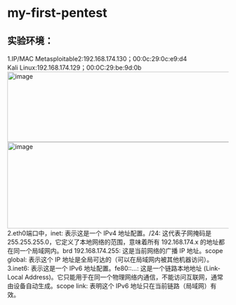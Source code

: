 # my-first-pentest
## 实验环境：
1.IP/MAC
Metasploitable2:192.168.174.130；00:0c:29:0c:e9:d4  
Kali Linux:192.168.174.129；00:0C:29:be:9d:0b  
<img width="600" height="160" alt="image" src="https://github.com/user-attachments/assets/7e4115b6-46e4-41a9-9d05-c3c1878763a8" />
<img width="795" height="197" alt="image" src="https://github.com/user-attachments/assets/c05fcb3b-739b-45e2-af64-d9eb5e3cb1b4" />
2.eth0端口中，inet: 表示这是一个 IPv4 地址配置。/24: 这代表子网掩码是 255.255.255.0，它定义了本地网络的范围，意味着所有 192.168.174.x 的地址都在同一个局域网内。brd 192.168.174.255: 这是当前网络的广播 IP 地址。scope global: 表示这个 IP 地址是全局可达的（可以在局域网内被其他机器访问）。  
3.inet6: 表示这是一个 IPv6 地址配置。fe80::...: 这是一个链路本地地址 (Link-Local Address)。它只能用于在同一个物理网络内通信，不能访问互联网，通常由设备自动生成。scope link: 表明这个 IPv6 地址只在当前链路（局域网）有效。  
